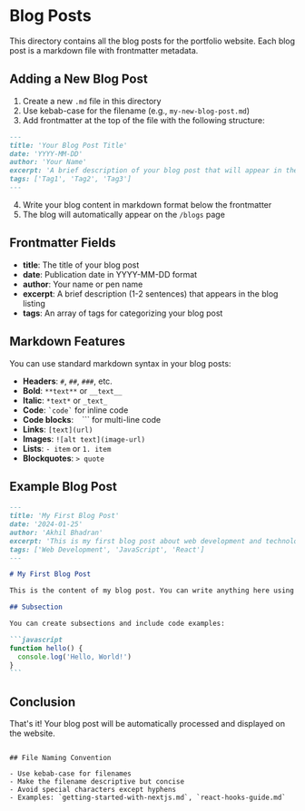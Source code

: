 # Blog Posts

This directory contains all the blog posts for the portfolio website. Each blog post is a markdown file with frontmatter metadata.

## Adding a New Blog Post

1. Create a new `.md` file in this directory
2. Use kebab-case for the filename (e.g., `my-new-blog-post.md`)
3. Add frontmatter at the top of the file with the following structure:

```markdown
---
title: 'Your Blog Post Title'
date: 'YYYY-MM-DD'
author: 'Your Name'
excerpt: 'A brief description of your blog post that will appear in the blog listing.'
tags: ['Tag1', 'Tag2', 'Tag3']
---
```

4. Write your blog content in markdown format below the frontmatter
5. The blog will automatically appear on the `/blogs` page

## Frontmatter Fields

- **title**: The title of your blog post
- **date**: Publication date in YYYY-MM-DD format
- **author**: Your name or pen name
- **excerpt**: A brief description (1-2 sentences) that appears in the blog listing
- **tags**: An array of tags for categorizing your blog post

## Markdown Features

You can use standard markdown syntax in your blog posts:

- **Headers**: `#`, `##`, `###`, etc.
- **Bold**: `**text**` or `__text__`
- **Italic**: `*text*` or `_text_`
- **Code**: `` `code` `` for inline code
- **Code blocks**: ` ` ``` for multi-line code
- **Links**: `[text](url)`
- **Images**: `![alt text](image-url)`
- **Lists**: `- item` or `1. item`
- **Blockquotes**: `> quote`

## Example Blog Post

````markdown
---
title: 'My First Blog Post'
date: '2024-01-25'
author: 'Akhil Bhadran'
excerpt: 'This is my first blog post about web development and technology.'
tags: ['Web Development', 'JavaScript', 'React']
---

# My First Blog Post

This is the content of my blog post. You can write anything here using markdown syntax.

## Subsection

You can create subsections and include code examples:

```javascript
function hello() {
  console.log('Hello, World!')
}
```
````

## Conclusion

That's it! Your blog post will be automatically processed and displayed on the website.

```

## File Naming Convention

- Use kebab-case for filenames
- Make the filename descriptive but concise
- Avoid special characters except hyphens
- Examples: `getting-started-with-nextjs.md`, `react-hooks-guide.md`
```
